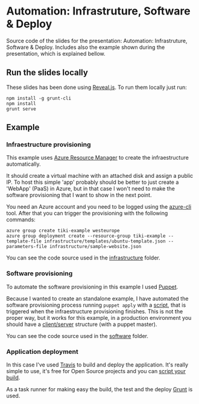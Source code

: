 # Automation: Infrastruture, Software & Deploy

Source code of the slides for the presentation: Automation: Infrastruture, Software & Deploy. Includes also the example shown during the presentation, which is explained bellow.

## Run the slides locally

These slides has been done using [Reveal.js](https://github.com/hakimel/reveal.js/). To run them locally just run:

```
npm install -g grunt-cli
npm install
grunt serve
```

## Example

### Infraestructure provisioning

This example uses [Azure Resource Manager](https://azure.microsoft.com/en-us/documentation/articles/resource-group-overview/) to create the infraestructure automatically. 

It should create a virtual machine with an attached disk and assign a public IP. To host this simple 'app' probably should be better to just create a 'WebApp' (PaaS) in Azure, but in that case I won't need to make the software provisioning that I want to show in the next point.

You need an Azure account and you need to be logged using the [azure-cli](https://www.npmjs.com/package/azure-cli) tool. After that you can trigger the provisioning with the following commands:

```
azure group create tiki-example westeurope
azure group deployment create --resource-group tiki-example --template-file infrastructure/templates/ubuntu-template.json --parameters-file infrastructure/sample-website.json
```

You can see the code source used in the [infrastructure](infrastructure) folder.

### Software provisioning

To automate the software provisioning in this example I used [Puppet](https://puppetlabs.com/). 

Because I wanted to create an standalone example, I have automated the software provisioning process running `puppet apply` with a [script](infrastructure/scripts/prepare-ubuntu.sh), that is triggered when the infraestructure provisioning finishes. This is not the proper way, but it works for this example, in a production environment you should have a [client/server](https://puppetlabs.com/blog/deploying-puppet-in-client-server-standalone-and-massively-scaled-environments) structure (with a puppet master).

You can see the code source used in the [software](software) folder.

### Application deployment

In this case I've used [Travis](https://travis-ci.org/artberri/automation-talk-example) to build and deploy the application. It's really simple to use, it's free for Open Source projects and you can [script your build](.travis.yml). 

As a task runner for making easy the build, the test and the deploy [Grunt](http://gruntjs.com/) is used.
